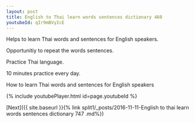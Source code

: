 ```yaml
---
layout: post
title: English to Thai learn words sentences dictionary 460 
youtubeId: qIr9mBVyIcE
---
```

 
 
Helps to learn Thai words and sentences for English speakers.

Opportunitiy to repeat the words sentences. 

Practice Thai language. 
 
10 minutes practice every day. 
 
How to learn Thai words and sentences for English speakers 
 
{% include youtubePlayer.html id=page.youtubeId %}
 
 
[Next]({{ site.baseurl }}{% link  split1/_posts/2016-11-11-English to thai learn words sentences dictionary 747 .md%})
 
